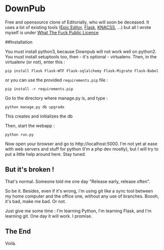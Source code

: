 DownPub
===========

Free and opensource clone of Editorially, who will soon be deceased. It uses a lot of existing tools ([Epic Editor](http://www.epiceditor.com), [Flask](http://flask.pocoo.org/), [KNACSS](http://www.knacss.com), ...) but all I wrote myself is under [What The Fuck Public Licence](http://www.wtfpl.net/about/)

##Installation

You must install python3, because Downpub will not work well on python2. You must install setuptools too, then - it's optional -
virtualenv. Then, in the virtualenv (or not), enter this :

    pip install Flask Flask-WTF Flask-sqlalchemy Flask-Migrate Flask-Babel

or you can use the provided ``requirements.pip`` file :

    pip install -r requirements.pip

Go to the directory where manage.py is, and type :

    python manage.py db upgrade

This creates and initializes the db

Then, start the webapp :

    python run.py

Now open your browser and go to http://localhost:5000. I'm not yet at ease with web servers and stuff for python (I'm a php dev mostly), but I will try to put a little help around here. Stay tuned.

## But it's broken !

That's normal. Someone told me one day "Release early, release often".

So be it. Besides, even if it's wrong, i'm using git like a sync tool between my home computer and the office one, without any use of branches. Boooh, it's bad, make me bad. Or not.

Just give me some time : I'm learning Python, I'm learning Flask, and I'm learning git. One day it will work. I promise.

## The End

Voilà.
